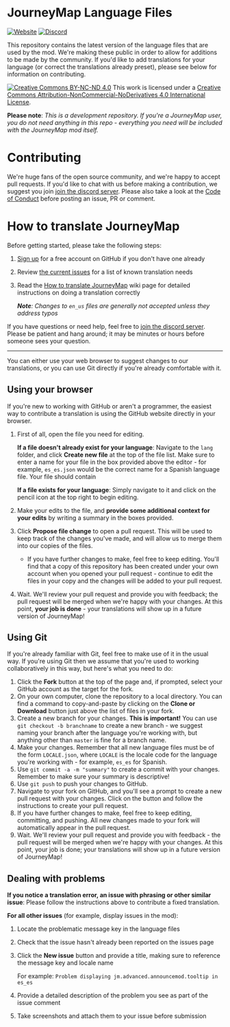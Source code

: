 JourneyMap Language Files
=========================

[![Website](https://img.shields.io/badge/Website-journeymap.info-FF7139?logo=Mozilla%20Firefox)](https://journeymap.info) [![Discord](https://img.shields.io/discord/239040424214396929?color=7289DA&label=Discord&logo=Discord)](https://discord.gg/eP8gE69)

This repository contains the latest version of the language files that are used by the mod. We're making these public
in order to allow for additions to be made by the community. If you'd like to add translations for your language
(or correct the translations already preset), please see below for information on contributing.

[![Creative Commons BY-NC-ND 4.0](https://licensebuttons.net/l/by-nc-nd/4.0/88x31.png)](http://creativecommons.org/licenses/by-nc-nd/4.0/)
This work is licensed under a 
[Creative Commons Attribution-NonCommercial-NoDerivatives 4.0 International License](http://creativecommons.org/licenses/by-nc-nd/4.0/).

**Please note**: _This is a development repository. If you're a JourneyMap user, you do not need anything in this
repo - everything you need will be included with the JourneyMap mod itself._

Contributing
============

We're huge fans of the open source community, and we're happy to accept pull requests. If you'd like to chat with us
before making a contribution, we suggest you join [join the discord server](https://discord.gg/eP8gE69). Please also 
take a look at the [Code of Conduct](CONDUCT.md) before posting an issue, PR or comment.

How to translate JourneyMap
===========================

Before getting started, please take the following steps:

1. [Sign up](https://github.com/join) for a free account on GitHub if you don't have one already
1. Review [the current issues](https://github.com/TeamJM/language-files/issues) for a list of known translation needs
1. Read the [How to translate JourneyMap](https://journeymap.info/Translate_JourneyMap_For_Your_Language) wiki page 
   for detailed instructions on doing a translation correctly

   _**Note**: Changes to `en_us` files are generally not accepted unless they address typos_

If you have questions or need help, feel free to [join the discord server](https://discord.gg/eP8gE69). Please be
patient and hang around; it may be minutes or hours before someone sees your question.

---

You can either use your web browser to suggest changes to our translations, or you can use Git directly if you're
already comfortable with it.

Using your browser
------------------

If you're new to working with GitHub or aren't a programmer, the easiest way to contribute a translation is using the
GitHub website directly in your browser.

1. First of all, open the file you need for editing.

   **If a file doesn't already exist for your language**: Navigate to the `lang` folder, and click **Create new file** at 
   the top of the file list. Make sure to enter a name for your file in the box provided above the editor - for example,
   `es_es.json` would be the correct name for a Spanish language file. Your file should contain 
    
   **If a file exists for your language**: Simply navigate to it and click on the pencil icon at the top right to begin 
   editing.
1. Make your edits to the file, and **provide some additional context for your edits** by writing a summary in the boxes 
   provided.
1. Click **Propose file change** to open a pull request. This will be used to keep track of the changes you've made, and
   will allow us to merge them into our copies of the files.

   * If you have further changes to make, feel free to keep editing. You'll find that a copy of this repository has
     been created under your own account when you opened your pull request - continue to edit the files in your copy
     and the changes will be added to your pull request.
1. Wait. We'll review your pull request and provide you with feedback; the pull request will be merged when we're
   happy with your changes. At this point, **your job is done** - your translations will show up in a future version of
   JourneyMap!

Using Git
---------

If you're already familiar with Git, feel free to make use of it in the usual way. If you're using Git then we assume
that you're used to working collaboratively in this way, but here's what you need to do:

1. Click the **Fork** button at the top of the page and, if prompted, select your GitHub account as the target for the
   fork.
1. On your own computer, clone the repository to a local directory. You can find a command to copy-and-paste by clicking
   on the **Clone or Download** button just above the list of files in your fork.
1. Create a new branch for your changes. **This is important!** You can use `git checkout -b branchname` to create
   a new branch - we suggest naming your branch after the language you're working with, but anything other than
   `master` is fine for a branch name.
1. Make your changes. Remember that all new language files must be of the form `LOCALE.json`, where `LOCALE` is the
   locale code for the language you're working with - for example, `es_es` for Spanish.
1. Use `git commit -a -m "summary"` to create a commit with your changes. Remember to make sure your summary is
   descriptive!
1. Use `git push` to push your changes to GitHub.
1. Navigate to your fork on GitHub, and you'll see a prompt to create a new pull request with your changes. Click on
   the button and follow the instructions to create your pull request.
1. If you have further changes to make, feel free to keep editing, committing, and pushing. All new changes made to
   your fork will automatically appear in the pull request.
1. Wait. We'll review your pull request and provide you with feedback - the pull request will be merged when we're
   happy with your changes. At this point, your job is done; your translations will show up in a future version of
   JourneyMap!

Dealing with problems
---------------------

**If you notice a translation error, an issue with phrasing or other similar issue**: Please follow the instructions
above to contribute a fixed translation.

**For all other issues** (for example, display issues in the mod):

1. Locate the problematic message key in the language files
1. Check that the issue hasn't already been reported on the issues page
1. Click the **New issue** button and provide a title, making sure to reference the message key and locale name
   
   For example: `Problem displaying jm.advanced.announcemod.tooltip in es_es`
1. Provide a detailed description of the problem you see as part of the issue comment
1. Take screenshots and attach them to your issue before submission
